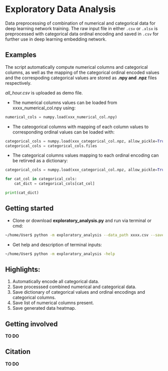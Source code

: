 # Exploratory Data Analysis

Data preprocessing of combination of numerical and categorical data for deep learning network training.
The raw input file in either `.csv` or `.xlsx` is preprocessed with categorical data ordinal encoding and saved in `.csv` for further use in deep learning embedding network.

## Examples

The script automatically compute numerical columns and categorical columns, as well as the mapping of the categorical ordinal
encoded values and the correspoding categorical values are stored as **.npy and .npz** files respectively.

*all_hour.csv* is uploaded as demo file.

* The numerical columns values can be loaded from xxxx_numerical_col.npy using:
```python
numerical_cols = numpy.load(xxx_numerical_col.npy)
```

* The cateogorical columns with mapping of each column values to corresponding ordinal values can be loaded with:

```python
categorical_cols = numpy.load(xxx_categorical_col.npz, allow_pickle=True)
categorical_cols = categorical_cols.files
```

* The categorical columns values mapping to each ordinal encoding can be retirved as a dictionary:

```python
categorical_cols = numpy.load(xxx_categorical_col.npz, allow_pickle=True)

for cat_col in categorical_cols:
    cat_dict = categorical_cols[cat_col]

print(cat_dict)
```

## Getting started

* Clone or download **exploratory_analysis.py** and run via terminal or cmd:

```bash
~/home/User$ python -m exploratory_analysis --data_path xxxx.csv --save_dir xxxx
```

* Get help and description of terminal inputs:

```bash
~/home/User$ python -m exploratory_analysis -help
```

## Highlights:

1. Automatically encode all categorical data.
2. Save processsed combined numerical and categorical data.
3. Save dictionary of categorical values and ordinal encodings and categorical columns.
4. Save list of numerical columns present.
5. Save generated data heatmap.

## Getting involved
**TO DO**

## Citation
**TO DO**

